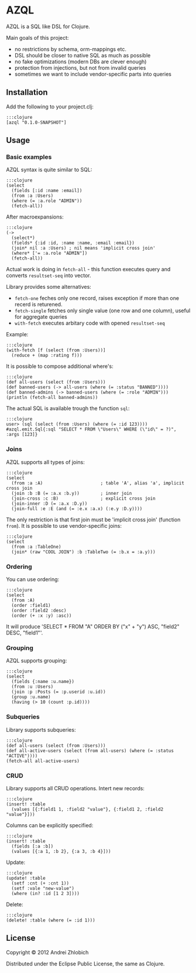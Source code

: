 # AZQL

AZQL is a SQL like DSL for Clojure.

Main goals of this project:

- no restrictions by schema, orm-mappings etc.
- DSL should be closer to native SQL as much as possible
- no fake optimizations (modern DBs are clever enough)
- protection from injections, but not from invalid queries
- sometimes we want to include vendor-specific parts into queries


## Installation

Add the following to your project.clj:

	:::clojure
	[azql "0.1.0-SNAPSHOT"]


## Usage

### Basic examples

AZQL syntax is quite similar to SQL:

	:::clojure
	(select
	  (fields [:id :name :email])
	  (from :a :Users)
	  (where (= :a.role "ADMIN"))
	  (fetch-all))

After macroexpansions:

	:::clojure
	(->
	  (select*)
	  (fields* {:id :id, :name :name, :email :email})
	  (join* nil :a :Users) ; nil means 'implicit cross join'
	  (where* ['= :a.role "ADMIN"])
	  (fetch-all))

Actual work is doing in `fetch-all` - this function executes query
and converts `resultset-seq` into vector.

Library provides some alternatives:
- `fetch-one` feches only one record, raises exception if more than one recerd is returened.
- `fetch-single` fetches only single value (one row and one column), useful for aggregate queries
- `with-fetch` executes arbitary code with opened `resultset-seq`

Example:

	:::clojure
	(with-fetch [f (select (from :Users))]
	  (reduce + (map :rating f)))

It is possible to compose additional where's:

	:::clojure
	(def all-users (select (from :Users)))
	(def banned-users (-> all-users (where (= :status "BANNED"))))
	(def banned-admins (-> banned-users (where (= :role "ADMIN")))
	(println (fetch-all banned-admins))

The actual SQL is available trough the function `sql`:

	:::clojure
	user> (sql (select (from :Users) (where (= :id 123))))
	#azql.emit.Sql{:sql "SELECT * FROM \"Users\" WHERE (\"id\" = ?)", :args [123]}


### Joins

AZQL supports all types of joins:
	
	:::clojure
	(select
	  (from :a :A)                      ; table 'A', alias 'a', implicit cross join
	  (join :b :B (= :a.x :b.y))        ; inner join
	  (join-cross :c :B)                ; explicit cross join
	  (join-inner :D (= :a.x :D.y))
	  (join-full :e :E (and (= :e.x :a.x) (:e.y :D.y))))

The only restriction is that first join must be 'implicit cross join' (function `from`).
It is possible to use vendor-specific joins:

	:::clojure
	(select
	  (from :a :TableOne)
	  (join* (raw "COOL JOIN") :b :TableTwo (= :b.x = :a.y)))


### Ordering

You can use ordering:

	:::clojure
	(select
	  (from :A)
	  (order :field1)
	  (order :field2 :desc)
	  (order (+ :x :y) :asc))

It will produce 'SELECT * FROM "A" ORDER BY ("x" + "y") ASC, "field2" DESC, "field1"'.


### Grouping

AZQL supports grouping:

	:::clojure
	(select
	  (fields {:name :u.name})
	  (from :u :Users)
	  (join :p :Posts (= :p.userid :u.id))
	  (group :u.name)
	  (having (> 10 (count :p.id))))


### Subqueries

Library supports subqueries:

	:::clojure
	(def all-users (select (from :Users)))
	(def all-active-users (select (from all-users) (where (= :status "ACTIVE"))))
	(fetch-all all-active-users)


### CRUD

Library supports all CRUD operations.
Intert new records:

	:::clojure
	(insert! :table
	  (values [{:field1 1, :field2 "value"}, {:field1 2, :field2 "value"}]))

Columns can be explicitly specified:

	:::clojure
	(insert! :table
	  (fields [:a :b])
	  (values [{:a 1, :b 2}, {:a 3, :b 4}]))

Update:

	:::clojure
	(update! :table
	  (setf :cnt (+ :cnt 1))
	  (setf :vale "new-value")
	  (where (in? :id [1 2 3])))

Delete:

	:::clojure
	(delete! :table (where (= :id 1)))


## License

Copyright © 2012 Andrei Zhlobich

Distributed under the Eclipse Public License, the same as Clojure.
